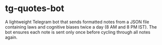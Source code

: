 # tg-quotes-bot
A lightweight Telegram bot that sends formatted notes from a JSON file containing laws and cognitive biases twice a day (8 AM and 8 PM IST). The bot ensures each note is sent only once before cycling through all notes again.
